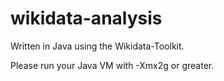 wikidata-analysis
=================

Written in Java using the Wikidata-Toolkit.

Please run your Java VM with -Xmx2g or greater.